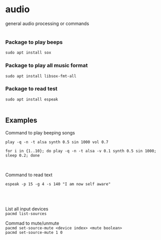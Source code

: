 # audio
general audio processing or commands
<br><br>



### Package to play beeps
```sudo apt install sox```
<br>  

### Package to play all music format
```sudo apt install libsox-fmt-all```
<br>  

### Package to read test
```sudo apt install espeak```
<br><br>


## Examples
Command to play beeping songs
```
play -q -n -t alsa synth 0.5 sin 1000 vol 0.7
```
```
for i in {1..10}; do play -q -n -t alsa -v 0.1 synth 0.5 sin 1000; sleep 0.2; done
```
<br>

Command to read text
```
espeak -p 15 -g 4 -s 140 "I am now self aware"
```
<br><br>

List all input devices  
```pacmd list-sources```  

Commad to mute/unmute  
`pacmd set-source-mute <device index> <mute boolean>`  
```pacmd set-source-mute 1 0```



